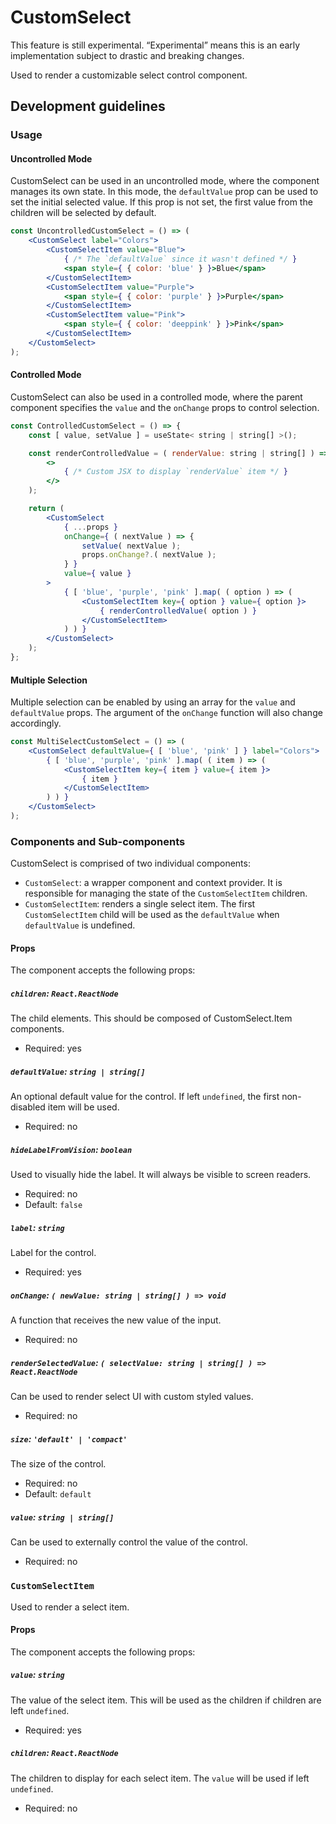 # CustomSelect

<div class="callout callout-alert">
This feature is still experimental. “Experimental” means this is an early implementation subject to drastic and breaking changes.
</div>

Used to render a customizable select control component.

## Development guidelines

### Usage

#### Uncontrolled Mode

CustomSelect can be used in an uncontrolled mode, where the component manages its own state. In this mode, the `defaultValue` prop can be used to set the initial selected value. If this prop is not set, the first value from the children will be selected by default.

```jsx
const UncontrolledCustomSelect = () => (
	<CustomSelect label="Colors">
		<CustomSelectItem value="Blue">
			{ /* The `defaultValue` since it wasn't defined */ }
			<span style={ { color: 'blue' } }>Blue</span>
		</CustomSelectItem>
		<CustomSelectItem value="Purple">
			<span style={ { color: 'purple' } }>Purple</span>
		</CustomSelectItem>
		<CustomSelectItem value="Pink">
			<span style={ { color: 'deeppink' } }>Pink</span>
		</CustomSelectItem>
	</CustomSelect>
);
```

#### Controlled Mode

CustomSelect can also be used in a controlled mode, where the parent component specifies the `value` and the `onChange` props to control selection.

```jsx
const ControlledCustomSelect = () => {
	const [ value, setValue ] = useState< string | string[] >();

    const renderControlledValue = ( renderValue: string | string[] ) => (
		<>
			{ /* Custom JSX to display `renderValue` item */ }
		</>
    );

	return (
		<CustomSelect
			{ ...props }
			onChange={ ( nextValue ) => {
				setValue( nextValue );
				props.onChange?.( nextValue );
			} }
			value={ value }
		>
			{ [ 'blue', 'purple', 'pink' ].map( ( option ) => (
				<CustomSelectItem key={ option } value={ option }>
					{ renderControlledValue( option ) }
				</CustomSelectItem>
			) ) }
		</CustomSelect>
	);
};
```

#### Multiple Selection

Multiple selection can be enabled by using an array for the `value` and
`defaultValue` props. The argument of the `onChange` function will also change accordingly.

```jsx
const MultiSelectCustomSelect = () => (
	<CustomSelect defaultValue={ [ 'blue', 'pink' ] } label="Colors">
		{ [ 'blue', 'purple', 'pink' ].map( ( item ) => (
			<CustomSelectItem key={ item } value={ item }>
				{ item }
			</CustomSelectItem>
		) ) }
	</CustomSelect>
);
```

### Components and Sub-components

CustomSelect is comprised of two individual components:

-   `CustomSelect`: a wrapper component and context provider. It is responsible for managing the state of the `CustomSelectItem` children.
-   `CustomSelectItem`: renders a single select item. The first `CustomSelectItem` child will be used as the `defaultValue` when `defaultValue` is undefined.

#### Props

The component accepts the following props:

##### `children`: `React.ReactNode`

The child elements. This should be composed of CustomSelect.Item components.

-   Required: yes

##### `defaultValue`: `string | string[]`

An optional default value for the control. If left `undefined`, the first non-disabled item will be used.

-   Required: no

##### `hideLabelFromVision`: `boolean`

Used to visually hide the label. It will always be visible to screen readers.

-   Required: no
-   Default: `false`

##### `label`: `string`

Label for the control.

-   Required: yes

##### `onChange`: `( newValue: string | string[] ) => void`

A function that receives the new value of the input.

-   Required: no

##### `renderSelectedValue`: `( selectValue: string | string[] ) => React.ReactNode`

Can be used to render select UI with custom styled values.

-   Required: no

##### `size`: `'default' | 'compact'`

The size of the control.

-   Required: no
-   Default: `default`

##### `value`: `string | string[]`

Can be used to externally control the value of the control.

-   Required: no

### `CustomSelectItem`

Used to render a select item.

#### Props

The component accepts the following props:

##### `value`: `string`

The value of the select item. This will be used as the children if children are left `undefined`.

-   Required: yes

##### `children`: `React.ReactNode`

The children to display for each select item. The `value` will be used if left `undefined`.

-   Required: no
